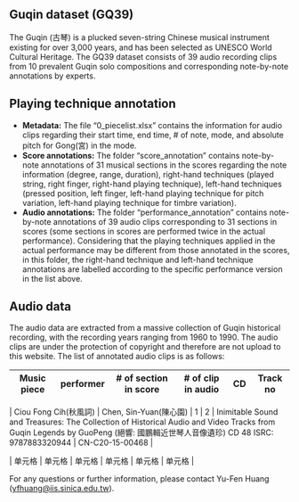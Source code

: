 Guqin dataset (GQ39)
-----------

The Guqin (古琴) is a plucked seven-string Chinese musical instrument existing for over 3,000 years, and has been selected as UNESCO World Cultural Heritage. The GQ39 dataset consists of 39 audio recording clips from 10 prevalent Guqin solo compositions and corresponding note-by-note annotations by experts.


Playing technique annotation
-----------
- **Metadata:** The file “0_piecelist.xlsx” contains the information for audio clips regarding their start time, end time, # of note, mode, and absolute pitch for Gong(宮) in the mode.
- **Score annotations:** The folder “score_annotation” contains note-by-note annotations of 31 musical sections in the scores regarding the note information (degree, range, duration), right-hand techniques (played string, right finger, right-hand playing technique), left-hand techniques (pressed position, left finger, left-hand playing technique for pitch variation, left-hand playing technique for timbre variation).
- **Audio annotations:** The folder “performance_annotation” contains note-by-note annotations of 39 audio clips corresponding to 31 sections in scores (some sections in scores are performed twice in the actual performance). Considering that the playing techniques applied in the actual performance may be different from those annotated in the scores, in this folder, the right-hand technique and left-hand technique annotations are labelled according to the specific performance version in the list above. 


Audio data
-----------
The audio data are extracted from a massive collection of Guqin historical recording, with the recording years ranging from 1960 to 1990. The audio clips are under the protection of copyright and therefore are not upload to this website. The list of annotated audio clips is as follows:

| Music piece | performer | # of section in score | # of clip in audio | CD | Track no |
| :-----: | :----: | :----: | :----: | :----: | :----: |

| Ciou Fong Cih(秋風詞)  | Chen, Sin-Yuan(陳心園) | 1 | 2 | Inimitable Sound and Treasures: The Collection of Historical Audio and Video Tracks from Guqin Legends by GuoPeng (絕響: 國鵬輯近世琴人音像遺珍) CD 48 ISRC: 9787883320944 | CN-C20-15-00468 |

| 单元格 | 单元格 | 单元格 | 单元格 | 单元格 | 单元格 |



For any questions or further information, please contact Yu-Fen Huang (yfhuang@iis.sinica.edu.tw).